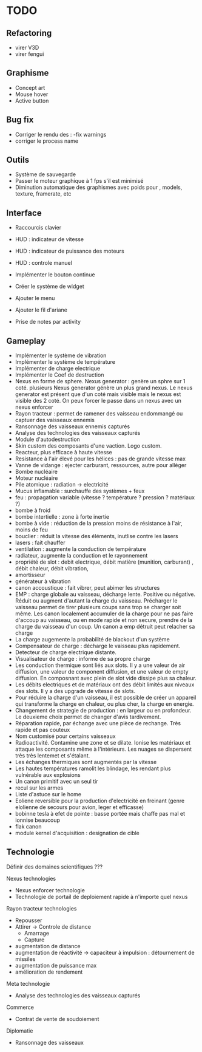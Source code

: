 TODO
====

Refactoring
-----------

- virer V3D
- virer fengui

Graphisme
---------

- Concept art
- Mouse hover
- Active button


Bug fix 
-------

- Corriger le rendu des :
-fix warnings
- corriger le process name

Outils
------
- Système de sauvegarde
- Passer le moteur graphique à 1 fps s'il est minimisé
- Diminution automatique des graphismes avec poids pour , models, texture, framerate, etc

Interface
---------
- Raccourcis clavier
- HUD : indicateur de vitesse
- HUD : indicateur de  puissance des moteurs
- HUD : controle manuel

- Implémenter le bouton continue
- Créer le système de widget
- Ajouter le menu 
- Ajouter le fil d'ariane
- Prise de notes par activity


Gameplay
--------
- Implémenter le système de vibration
- Implémenter le système de température
- Implémenter de charge electrique
- Implémenter le Coef de destruction
- Nexus en forme de sphere. Nexus generator : genère un sphre sur 1 coté. plusieurs Nexus generator génère un plus grand nexus. Le nexus generator est présent que d'un coté mais visible mais le nexus est visible des 2 coté. On peux forcer le passe dans un nexus avec un nexus enforcer
- Rayon tracteur : permet de ramener des vaisseau endommangé ou captuer des vaisseaux ennemis
- Ransonnage des vaisseaux ennemis capturés
- Analyse des technologies des vaisseaux capturés
- Module d'autodestruction
- Skin custom des composants d'une vaction. Logo custom.
- Reacteur, plus efficace à haute vitesse
- Resistance à l'air élevé pour les hélices : pas de grande vitesse max
- Vanne de vidange : ejecter carburant, ressources, autre pour alléger
- Bombe nucléaire
- Moteur nucléaire
- Pile atomique : radiation -> electricité
- Mucus inflamable : surchauffe des systèmes + feux
- feu : propagation variable (vitesse ? température ? pression ? matériaux ?)
- bombe à froid
- bombe intertielle : zone à forte inertie
- bombe à vide : réduction de la pression  moins de résistance à l'air, moins de feu
- bouclier : réduit la vitesse des éléments, inutlise contre les lasers
- lasers : fait chauffer
- ventilation : augmente la conduction de température
- radiateur, augmente la conduction et le rayonnement
- propriété de slot : debit electrique, débit matière (munition, carburant) , débit chaleur, débit vibration,
- amortisseur
- générateur à vibration
- canon accoustique : fait vibrer, peut abimer les structures
- EMP : charge globale au vaisseau, décharge lente. Positive ou négative. Réduit ou augment d'autant la charge du vaisseau. Précharger le vaisseau permet de tirer plusieurs coups sans trop se charger soit même. Les canon localement accumuler de la charge pour ne pas faire d'accoup au vaisseau, ou en mode rapide et non secure, prendre de la charge du vaisseau d'un coup. Un canon a emp détruit peut relacher sa charge
- La charge augemente la probabilité de blackout d'un système
- Compensateur de charge : décharge le vaisseau plus rapidement.
- Detecteur de charge electrique distante.
- Visualisateur de charge : informe de sa propre charge
- Les conduction thermique sont liés aux slots. Il y a une valeur de air diffusion, une valeur de component diffusion, et une valeur de empty diffusion. En composnant avec plein de slot vide dissipe plus sa chaleur.
- Les débits electriques et de matériaux ont des débit limités aux niveaux des slots. Il y a des upgrade de vitesse de slots.
- Pour réduire la charge d'un vaisseau, il est possible de créer un appareil qui transforme la charge en chaleur, ou plus cher, la charge en energie.
- Changement de strategie de production : en largeur ou en profondeur. Le deuxieme choix permet de changer d'avis tardivement.
- Réparation rapide, par échange avec une pièce de rechange. Très rapide et pas couteux
- Nom customisé pour certains vaisseaux
- Radioactivité. Contamine une zone et se dilate. Ionise les matériaux et attaque les composants même à l'intérieurs. Les nuages se dispersent très très lentemet et s'étalant.
- Les échanges thermiques sont augmentés par la vitesse
- Les hautes températures ramolit les blindage, les rendant plus vulnérable aux explosions
- Un canon primitif avec un seul tir
- recul sur les armes
- Liste d'astuce sur le home
- Eoliene reversible pour la production d'electricité en freinant (genre elolienne de secours pour avion, leger et efficasse)
- bobinne tesla à efet de pointe : basse portée mais chaffe pas mal et ionnise beaucoup
- flak canon
- module kernel d'acquisition : designation de cible

Technologie
-----------

Définir des domaines scientifiques ???


Nexus technologies
- Nexus enforcer technologie
- Technologie de portail de deploiement rapide à n'importe quel nexus


Rayon tracteur technologies
- Repousser
- Attirer
 -> Controle de distance
    - Amarrage
    - Capture
- augmentation de distance
- augmentation de réactivité -> capaciteur à impulsion : détournement de missiles
- augmentation de puissance max
- amélioration de rendement


Meta technologie
- Analyse des technologies des vaisseaux capturés


Commerce

- Contrat de vente de soudoiement

Diplomatie

- Ransonnage des vaisseaux





    
